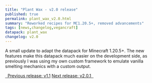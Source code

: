 ```yaml
---
title: "Plant Wax - v2.0 release"
published: true
permalink: plant_wax_v2.0.html
summary: "Reworked recipes for MC1.20.5+, removed advancements"
tags: [news,changelog,vegancraft]
datapack: plant_wax
changelog: v2.0
---
```


A small update to adapt the datapack for Minecraft 1.20.5+. The new features make this datapack much easier on the development side, as previously I was using my own custom framework to emulate vanilla smelting mechanics with a custom output.

<div class="btn-group">
    <a href="plant_wax_v1.1.html" role="button" class="btn btn-primary"><i class="fa fa-caret-left"></i>&nbsp; Previous release: v1.1</a>
    <a href="plant_wax_v2.0.1.html" role="button" class="btn btn-primary">Next release: v2.0.1 &nbsp;<i class="fa fa-caret-right"></i></a>
</div>